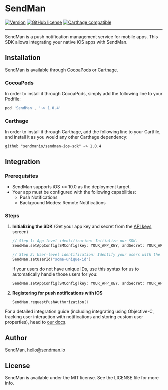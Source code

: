 # SendMan

[![Version](https://img.shields.io/cocoapods/v/SendMan.svg?style=flat)](https://cocoapods.org/pods/SendMan)
[![GitHub license](https://img.shields.io/badge/license-MIT-lightgrey.svg)](https://raw.githubusercontent.com/sendmanio/sendman-ios-sdk/master/LICENSE.md)
[![Carthage compatible](https://img.shields.io/badge/Carthage-compatible-4BC51D.svg)](https://github.com/Carthage/Carthage)

---

SendMan is a push notification management service for mobile apps. This SDK allows integrating your native iOS apps with SendMan. 

## Installation

SendMan is available through [CocoaPods](https://cocoapods.org) or [Carthage](https://github.com/Carthage/Carthage). 

### CocoaPods

In order to install it through CocoaPods, simply add the following line to your Podfile:

```ruby
pod 'SendMan', '~> 1.0.4'
```

### Carthage

In order to install it through Carthage, add the following line to your Cartfile, and install it as you would any other Carthage dependency:
```
github "sendmanio/sendman-ios-sdk" ~> 1.0.4
```

## Integration

### Prerequisites

* SendMan supports iOS >= 10.0 as the deployment target.
* Your app must be configured with the following capabilities:
    * Push Notifications
    * Background Modes: Remote Notifications

### Steps

1. **Initializing the SDK** (Get your app key and secret from the [API keys](https://console.sendman.io/applications/current/keys) screen) 

    ``` Swift
    // Step 1: App-level identification: Initialize our SDK.
    SendMan.setAppConfig(SMConfig(key: YOUR_APP_KEY, andSecret: YOUR_APP_SECRET)!)

    // Step 2: User-level identification: Identify your users with the unique ID your application uses to identify users.
    SendMan.setUserId("some-unique-id")
    ```

    If your users do not have unique IDs, use this syntax for us to automatically handle those users for you:


    ``` Swift
    SendMan.setAppConfig(SMConfig(key: YOUR_APP_KEY, andSecret: YOUR_APP_SECRET, autoGenerateUsers: true)!)
    ```

2. **Registering for push notifications with iOS**

    ``` Swift
    SendMan.requestPushAuthorization()
    ```

For a detailed integration guide (including integrating using Objective-C, tracking user interaction with notifications and storing custom user properties), head to [our docs](https://docs.sendman.io/mobile-integration/ios).

## Author

SendMan, hello@sendman.io

## License

SendMan is available under the MIT license. See the LICENSE file for more info.
